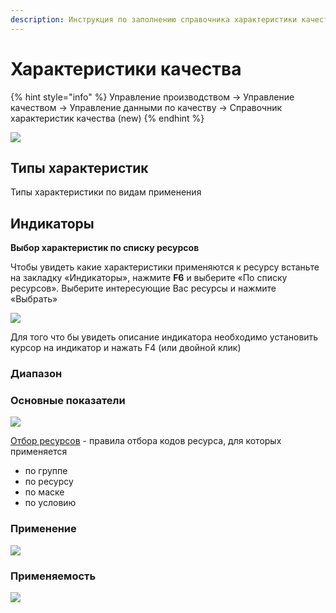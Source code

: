 ```yaml
---
description: Инструкция по заполнению справочника характеристики качества
---
```


# Характеристики качества

{% hint style="info" %}
Управление производством → Управление качеством → Управление данными по качеству → Справочник характеристик качества (new)
{% endhint %}

![](<../../../.gitbook/assets/image (997).png>)

## Типы характеристик

Типы характеристики по видам применения

## Индикаторы

**Выбор характеристик по списку ресурсов**

Чтобы увидеть какие характеристики применяются к ресурсу встаньте на закладку «Индикаторы», нажмите **F6** и выберите «По списку ресурсов». Выберите интересующие Вас ресурсы и нажмите «Выбрать»

![](<../../../.gitbook/assets/3 (27)>)

Для того что бы увидеть описание индикатора необходимо установить курсор на индикатор и нажать F4 (или двойной клик)

### Диапазон

### Основные показатели

![](<../../../.gitbook/assets/image (197).png>)

[Отбор ресурсов](otbor-resursov.md) - правила отбора кодов ресурса, для которых применяется&#x20;

* по группе
* по ресурсу
* по маске
* по условию

### Применение

![](<../../../.gitbook/assets/image (543).png>)

### Применяемость

![](<../../../.gitbook/assets/image (563).png>)
